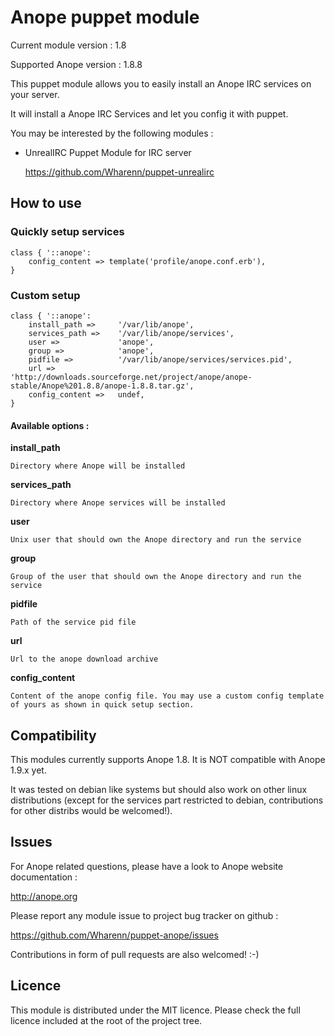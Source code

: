 # Anope puppet module

Current module version : 1.8

Supported Anope version : 1.8.8

This puppet module allows you to easily install an Anope IRC services on your server.

It will install a Anope IRC Services and let you config it with puppet.

You may be interested by the following modules :

* UnrealIRC Puppet Module for IRC server

  https://github.com/Wharenn/puppet-unrealirc

## How to use

### Quickly setup services

    class { '::anope':
        config_content => template('profile/anope.conf.erb'),
    }

### Custom setup

    class { '::anope':
        install_path =>     '/var/lib/anope',
        services_path =>    '/var/lib/anope/services',
        user =>             'anope',
        group =>            'anope',
        pidfile =>          '/var/lib/anope/services/services.pid',
        url =>              'http://downloads.sourceforge.net/project/anope/anope-stable/Anope%201.8.8/anope-1.8.8.tar.gz',
        config_content =>   undef,
    }

#### Available options :

**install_path**

    Directory where Anope will be installed

**services_path**

    Directory where Anope services will be installed

**user**

    Unix user that should own the Anope directory and run the service

**group**

    Group of the user that should own the Anope directory and run the service

**pidfile**

    Path of the service pid file

**url**

    Url to the anope download archive

**config_content**

    Content of the anope config file. You may use a custom config template of yours as shown in quick setup section.


## Compatibility

This modules currently supports Anope 1.8. It is NOT compatible with Anope 1.9.x yet.

It was tested on debian like systems but should also work on other linux distributions (except for the services part restricted to debian, contributions for other distribs would be welcomed!).

## Issues

For Anope related questions, please have a look to Anope website documentation :

http://anope.org


Please report any module issue to project bug tracker on github :

https://github.com/Wharenn/puppet-anope/issues


Contributions in form of pull requests are also welcomed! :-)

## Licence

This module is distributed under the MIT licence. Please check the full licence included at the root of the project tree.